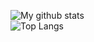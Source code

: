 ![My github stats](https://github-readme-stats-nagayz.vercel.app/api?username=NagaYZ&show_icons=true&theme=tokyonight&include_all_commits=true&count_private=true)<br/>
![Top Langs](https://github-readme-stats-nagayz.vercel.app/api/top-langs/?username=NagaYZ&hide=shell,html,makefile&layout=compact&theme=tokyonight&langs_count=10)

